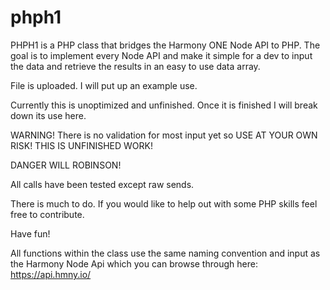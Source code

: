 # phph1
PHPH1 is a PHP class that bridges the Harmony ONE Node API to PHP. The goal is to implement every Node API and make it simple for a dev to input the data and retrieve the results in an easy to use data array.

File is uploaded. I will put up an example use.

Currently this is unoptimized and unfinished. Once it is finished I will break down its use here.

WARNING! There is no validation for most input yet so USE AT YOUR OWN RISK! THIS IS UNFINISHED WORK!

DANGER WILL ROBINSON!

All calls have been tested except raw sends.

There is much to do. If you would like to help out with some PHP skills feel free to contribute.

Have fun!

All functions within the class use the same naming convention and input as the Harmony Node Api which you can browse through here: https://api.hmny.io/

